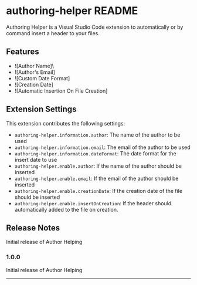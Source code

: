# authoring-helper README

Authoring Helper is a Visual Studio Code extension to automatically or by command insert a header to your files.

## Features

- \!\[Author Name\]\
- \!\[Author's Email\]
- \!\[Custom Date Format\]
- \!\[Creation Date\]
- \!\[Automatic Insertion On File Creation\]

## Extension Settings

This extension contributes the following settings:

- `authoring-helper.information.author`: The name of the author to be used
- `authoring-helper.information.email`: The email of the author to be used
- `authoring-helper.information.dateFormat`: The date format for the insert date to use
- `authoring-helper.enable.author`: If the name of the author should be inserted
- `authoring-helper.enable.email`: If the email of the author should be inserted
- `authoring-helper.enable.creationDate`: If the creation date of the file should be inserted
- `authoring-helper.enable.insertOnCreation`: If the header should automatically added to the file on creation.

## Release Notes

Initial release of Author Helping

### 1.0.0

Initial release of Author Helping

---
